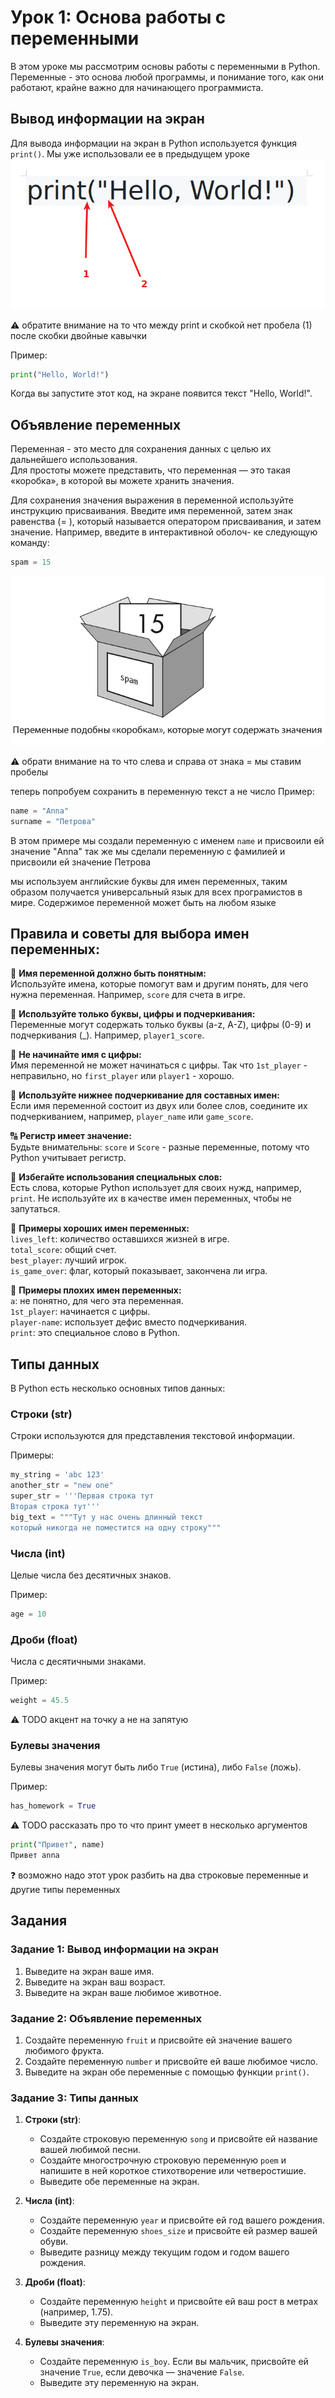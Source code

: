 # Урок 1: Основа работы с переменными

В этом уроке мы рассмотрим основы работы с переменными в Python. Переменные - это основа любой программы, и понимание того, как они работают, крайне важно для начинающего программиста.

## Вывод информации на экран

Для вывода информации на экран в Python используется функция `print()`.
Мы уже использовали ее в предыдущем уроке
![рисунок1](images/u1_img0.png)

:warning: обратите внимание на то что между print и скобкой нет пробела (1)  
после скобки двойные кавычки

Пример:
```python
print("Hello, World!")
```
Когда вы запустите этот код, на экране появится текст "Hello, World!".

## Объявление переменных

Переменная - это место для сохранения данных с целью их дальнейшего использования.   
Для простоты можете представить, что переменная — это такая «коробка», в которой вы можете хранить значения.   

Для сохранения значения выражения в переменной используйте инструкцию присваивания. 
Введите имя переменной, затем знак равенства (= ), который называется оператором
присваивания, и затем значение. Например, введите в интерактивной оболоч-
ке следующую команду:
```python
spam = 15
```


![рисунок1](images/u1_img1.png)

:warning: обрати внимание на то что слева и справа от знака = мы ставим пробелы

теперь попробуем сохранить в переменную текст а не число
Пример:
```python
name = "Anna"
surname = "Петрова"
```
В этом примере мы создали переменную с именем `name` и присвоили ей значение "Anna"
так же мы сделали переменную  с фамилией и присвоили ей значение Петрова

мы используем английские буквы для имен переменных, таким образом получается универсальный язык для всех програмистов в мире.
Содержимое переменной может быть на любом языке

## Правила и советы для выбора имен переменных:

📛 **Имя переменной должно быть понятным:**  
Используйте имена, которые помогут вам и другим понять, для чего нужна переменная. Например, `score` для счета в игре.  

🔡 **Используйте только буквы, цифры и подчеркивания:**  
Переменные могут содержать только буквы (a-z, A-Z), цифры (0-9) и подчеркивания (_). Например, `player1_score`.  

🚫 **Не начинайте имя с цифры:**  
Имя переменной не может начинаться с цифры. Так что `1st_player` - неправильно, но `first_player` или `player1` - хорошо.  

🐫 **Используйте нижнее подчеркивание для составных имен:**  
Если имя переменной состоит из двух или более слов, соедините их подчеркиванием, например, `player_name` или `game_score`.  

🔠 **Регистр имеет значение:**  
Будьте внимательны: `score` и `Score` - разные переменные, потому что Python учитывает регистр.  

🚷 **Избегайте использования специальных слов:**  
Есть слова, которые Python использует для своих нужд, например, `print`. Не используйте их в качестве имен переменных, чтобы не запутаться.  

🎉 **Примеры хороших имен переменных:**  
`lives_left`: количество оставшихся жизней в игре.  
`total_score`: общий счет.  
`best_player`: лучший игрок.  
`is_game_over`: флаг, который показывает, закончена ли игра.  

🚨 **Примеры плохих имен переменных:**  
`a`: не понятно, для чего эта переменная.  
`1st_player`: начинается с цифры.  
`player-name`: использует дефис вместо подчеркивания.  
`print`: это специальное слово в Python.  

## Типы данных

В Python есть несколько основных типов данных:

### Строки  (str)

Строки используются для представления текстовой информации. 

Примеры:
```python
my_string = 'abc 123'
another_str = "new one"
super_str = '''Первая строка тут
Вторая строка тут'''
big_text = """Тут у нас очень длинный текст
который никогда не поместится на одну строку"""
```

### Числа (int)

Целые числа без десятичных знаков. 

Пример:
```python
age = 10
```

### Дроби (float)

Числа с десятичными знаками. 

Пример:
```python
weight = 45.5
```
:warning: TODO акцент на точку а не на запятую

### Булевы значения

Булевы значения могут быть либо `True` (истина), либо `False` (ложь). 

Пример:
```python
has_homework = True
```

:warning: TODO рассказать про то что принт умеет в несколько аргументов
```python
print("Привет", name)
Привет anna

```
:question:
возможно надо этот урок разбить на два
строковые переменные и другие типы переменных
## Задания

### Задание 1: Вывод информации на экран

1. Выведите на экран ваше имя.
2. Выведите на экран ваш возраст.
3. Выведите на экран ваше любимое животное.

### Задание 2: Объявление переменных

1. Создайте переменную `fruit` и присвойте ей значение вашего любимого фрукта.
2. Создайте переменную `number` и присвойте ей ваше любимое число.
3. Выведите на экран обе переменные с помощью функции `print()`.

### Задание 3: Типы данных

1. **Строки (str)**:
   - Создайте строковую переменную `song` и присвойте ей название вашей любимой песни.
   - Создайте многострочную строковую переменную `poem` и напишите в ней короткое стихотворение или четверостишие.
   - Выведите обе переменные на экран.

2. **Числа (int)**:
   - Создайте переменную `year` и присвойте ей год вашего рождения.
   - Создайте переменную `shoes_size` и присвойте ей размер вашей обуви.
   - Выведите разницу между текущим годом и годом вашего рождения.

3. **Дроби (float)**:
   - Создайте переменную `height` и присвойте ей ваш рост в метрах (например, 1.75).
   - Выведите эту переменную на экран.

4. **Булевы значения**:
   - Создайте переменную `is_boy`. Если вы мальчик, присвойте ей значение `True`, если девочка — значение `False`.
   - Выведите эту переменную на экран.
